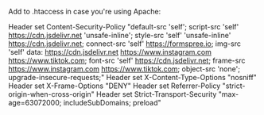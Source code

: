 Add to .htaccess in case you're using Apache:

Header set Content-Security-Policy "default-src 'self'; script-src 'self' https://cdn.jsdelivr.net 'unsafe-inline'; style-src 'self' 'unsafe-inline' https://cdn.jsdelivr.net; connect-src 'self' https://formspree.io; img-src 'self' data: https://cdn.jsdelivr.net https://www.instagram.com https://www.tiktok.com; font-src 'self' https://cdn.jsdelivr.net; frame-src https://www.instagram.com https://www.tiktok.com; object-src 'none'; upgrade-insecure-requests;"
Header set X-Content-Type-Options "nosniff"
Header set X-Frame-Options "DENY"
Header set Referrer-Policy "strict-origin-when-cross-origin"
Header set Strict-Transport-Security "max-age=63072000; includeSubDomains; preload"
